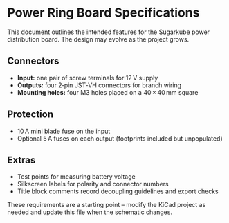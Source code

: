 # Power Ring Board Specifications

This document outlines the intended features for the Sugarkube power distribution board.  The design may evolve as the project grows.

## Connectors

- **Input:** one pair of screw terminals for 12 V supply
- **Outputs:** four 2‑pin JST‑VH connectors for branch wiring
- **Mounting holes:** four M3 holes placed on a 40 × 40 mm square

## Protection

- 10 A mini blade fuse on the input
- Optional 5 A fuses on each output (footprints included but unpopulated)

## Extras

- Test points for measuring battery voltage
- Silkscreen labels for polarity and connector numbers
- Title block comments record decoupling guidelines and export checks

These requirements are a starting point – modify the KiCad project as needed and update this file when the schematic changes.
